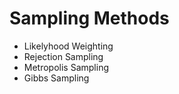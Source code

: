 # Sampling Methods

* Likelyhood Weighting
* Rejection Sampling
* Metropolis Sampling
* Gibbs Sampling
